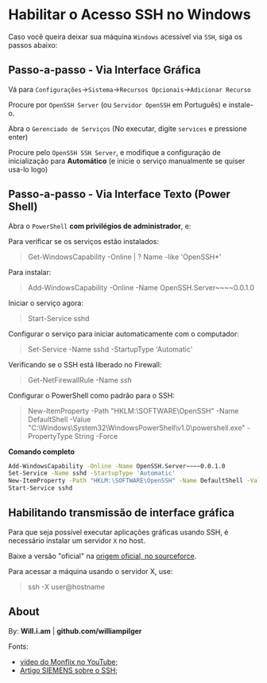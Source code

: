 # Habilitar o Acesso SSH no Windows

Caso você queira deixar sua máquina `Windows` acessível via `SSH`, siga os passos abaixo:



## Passo-a-passo - Via Interface Gráfica

Vá para `Configurações`->`Sistema`->`Recursos Opcionais`->`Adicionar Recurso`

Procure por `OpenSSH Server` (ou `Servidor OpenSSH` em Português) e instale-o.

Abra o `Gerenciado de Serviços` (No executar, digite `services` e pressione enter)

Procure pelo `OpenSSH SSH Server`, e modifique a configuração de inicialização para **Automático** (e inicie o serviço manualmente se quiser usa-lo logo)



## Passo-a-passo - Via Interface Texto (Power Shell)

Abra o `PowerShell` **com privilégios de administrador**, e:

Para verificar se os serviços estão instalados:
> Get-WindowsCapability -Online | ? Name -like 'OpenSSH*'

Para instalar:
> Add-WindowsCapability -Online -Name OpenSSH.Server~~~~0.0.1.0

Iniciar o serviço agora:
> Start-Service sshd

Configurar o serviço para iniciar automaticamente com o computador:
> Set-Service -Name sshd -StartupType 'Automatic'

Verificando se o SSH está liberado no Firewall:
> Get-NetFirewallRule -Name *ssh*

Configurar o PowerShell como padrão para o SSH:
> New-ItemProperty -Path "HKLM:\SOFTWARE\OpenSSH" -Name DefaultShell -Value "C:\Windows\System32\WindowsPowerShell\v1.0\powershell.exe" -PropertyType String -Force

**Comando completo**
```sh
Add-WindowsCapability -Online -Name OpenSSH.Server~~~~0.0.1.0
Set-Service -Name sshd -StartupType 'Automatic'
New-ItemProperty -Path "HKLM:\SOFTWARE\OpenSSH" -Name DefaultShell -Value "C:\Windows\System32\WindowsPowerShell\v1.0\powershell.exe" -PropertyType String -Force
Start-Service sshd
```


## Habilitando transmissão de interface gráfica

Para que seja possível executar aplicações gráficas usando SSH, é necessário instalar um servidor `X` no host.

Baixe a versão "oficial" na [origem oficial, no sourceforce](https://sourceforge.net/projects/xming/).

Para acessar a máquina usando o servidor X, use:
> ssh -X user@hostname



## About

By: **Will.i.am** | **github.com/williampilger**

Fonts:

- [vídeo do Monflix no YouTube](https://www.youtube.com/watch?v=E8ziCZeaeoU);
- [Artigo SIEMENS sobre o SSH](https://docs.plm.automation.siemens.com/content/polarion/19.3/help/en_US/polarion_linux_installation/configure_ole_object_support_and_attachment_preview_generator/install_openssh.html);
